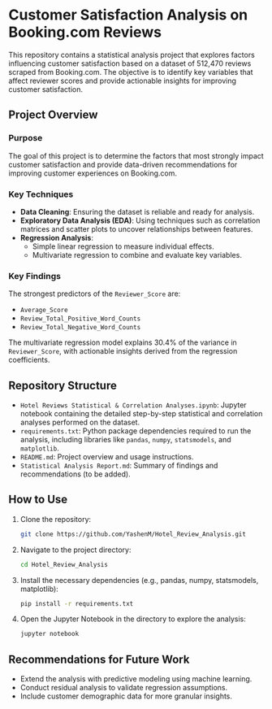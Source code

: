 # Customer Satisfaction Analysis on Booking.com Reviews

This repository contains a statistical analysis project that explores factors influencing customer satisfaction based on a dataset of 512,470 reviews scraped from Booking.com. The objective is to identify key variables that affect reviewer scores and provide actionable insights for improving customer satisfaction.

## Project Overview

### Purpose
The goal of this project is to determine the factors that most strongly impact customer satisfaction and provide data-driven recommendations for improving customer experiences on Booking.com.

### Key Techniques
- **Data Cleaning**: Ensuring the dataset is reliable and ready for analysis.
- **Exploratory Data Analysis (EDA)**: Using techniques such as correlation matrices and scatter plots to uncover relationships between features.
- **Regression Analysis**:
  - Simple linear regression to measure individual effects.
  - Multivariate regression to combine and evaluate key variables.

### Key Findings
The strongest predictors of the `Reviewer_Score` are:
- `Average_Score`
- `Review_Total_Positive_Word_Counts`
- `Review_Total_Negative_Word_Counts`

The multivariate regression model explains 30.4% of the variance in `Reviewer_Score`, with actionable insights derived from the regression coefficients.

## Repository Structure

- `Hotel Reviews Statistical & Correlation Analyses.ipynb`: Jupyter notebook containing the detailed step-by-step statistical and correlation analyses performed on the dataset.
- `requirements.txt`: Python package dependencies required to run the analysis, including libraries like `pandas`, `numpy`, `statsmodels`, and `matplotlib`.
- `README.md`: Project overview and usage instructions.
- `Statistical Analysis Report.md`: Summary of findings and recommendations (to be added).

## How to Use
1. Clone the repository:
    ```bash
    git clone https://github.com/YashenM/Hotel_Review_Analysis.git
    ```

2. Navigate to the project directory:
    ```bash
    cd Hotel_Review_Analysis
    ```

3. Install the necessary dependencies (e.g., pandas, numpy, statsmodels, matplotlib):
    ```bash
    pip install -r requirements.txt
    ```

4. Open the Jupyter Notebook in the directory to explore the analysis:
    ```bash
    jupyter notebook
    ```

## Recommendations for Future Work
- Extend the analysis with predictive modeling using machine learning.
- Conduct residual analysis to validate regression assumptions.
- Include customer demographic data for more granular insights.
